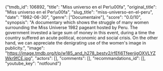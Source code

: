 {"tmdb_id": 106892, "title": "Miss universo en el Per\u00fa", "original_title": "Miss universo en el Per\u00fa", "slug_title": "miss-universo-en-el-peru", "date": "1982-06-30", "genre": ["Documentaire"], "score": "0.0/10", "synopsis": "A documentary which shows the struggle of many women surrounding the Miss Universe 1982 pageant hosted by Peru. The government invested a large sum of money in this event, during a time the country suffered an acute political, economic and social crisis. On the other hand, we can appreciate the denigrating use of the women's image in publicity.", "image": "https://image.tmdb.org/t/p/w185_and_h278_bestv2/rfEfj6TfeerjjgOXVLYZWkr9fCE.jpg", "actors": [], "comments": [], "recommandations_id": [], "youtube_key": "notfound"}